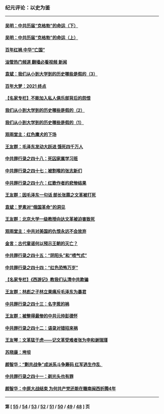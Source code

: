 ### 纪元评论：以史为鉴
---
#### [吴明：中共历届“克格勃”的命运（下）](../../pages/nsc1028/n13200899.md?09010330) 
#### [吴明：中共历届“克格勃”的命运（上）](../../pages/nsc1028/n13198300.md?09010330) 
#### [百年红祸 中华“亡国”](../../pages/nsc1028/n13192762.md?09010330) 
#### [油管热门频道 翻墙必看视频 新闻](ok?09010330)
#### [袁斌：我们从小到大学到的历史哪些是假的（3）](../../pages/nsc1028/n13193945.md?09010330) 
#### [百年大梦：2021 终点](../../pages/nsc1028/n13190519.md?09010330) 
#### [【名家专栏】不能加入私人俱乐部背后的怨恨](../../pages/nsc1028/n13186855.md?09010330) 
#### [我们从小到大学到的历史哪些是假的（2）](../../pages/nsc1028/n13186560.md?09010330) 
#### [我们从小到大学到的历史哪些是假的（1）](../../pages/nsc1028/n13181650.md?09010330) 
#### [观雨堂主：红色鹰犬的下场](../../pages/nsc1028/n13180822.md?09010330) 
#### [王友群：毛泽东发动大跃进 饿死四千万人](../../pages/nsc1028/n13177158.md?09010330) 
#### [中共罪行录之四十八：死囚家属学习班](../../pages/nsc1028/n13177975.md?09010330) 
#### [中共罪行录之四十七：被割喉的张志新们](../../pages/nsc1028/n13175568.md?09010330) 
#### [中共罪行录之四十六：红歌作者的悲惨结果](../../pages/nsc1028/n13172779.md?09010330) 
#### [王友群：因毛泽东一句话 部长张霖之文革被打死](../../pages/nsc1028/n13161711.md?09010330) 
#### [袁斌：罗素对“俄国革命”的洞见](../../pages/nsc1028/n13159737.md?09010330) 
#### [王友群：北京大学一级教授向达文革被迫害致死](../../pages/nsc1028/n13150966.md?09010330) 
#### [观雨堂主：中共对美国的仇恨永远不会放弃](../../pages/nsc1028/n13149032.md?09010330) 
#### [金言：古代童谣何以预示王朝的灭亡？](../../pages/nsc1028/n13148878.md?09010330) 
#### [中共罪行录之四十五：“阴阳头”和“喷气式”](../../pages/nsc1028/n13132408.md?09010330) 
#### [中共罪行录之四十四：“红色恐怖万岁”](../../pages/nsc1028/n13130302.md?09010330) 
#### [【名家专栏】《西游记》教我们认清中共欺骗](../../pages/nsc1028/n13129563.md?09010330) 
#### [王友群：林彪之子林立果痛斥毛泽东为暴君](../../pages/nsc1028/n13128622.md?09010330) 
#### [中共罪行录之四十三：名字惹的祸](../../pages/nsc1028/n13115989.md?09010330) 
#### [王友群：被整得最惨的中共元帅彭德怀](../../pages/nsc1028/n13112821.md?09010330) 
#### [中共罪行录之四十二：语录对错招来祸](../../pages/nsc1028/n13113015.md?09010330) 
#### [王友琴：文革猛于虎——记文革受难者张为申和谢瑞瑾](../../pages/nsc1028/n13111808.md?09010330) 
#### [苏晓康：垮坝](../../pages/nsc1028/n13109759.md?09010330) 
#### [颜智华：“剿共战争”成派系斗争筹码 红军逃生作乱  ](../../pages/nsc1028/n13109642.md?09010330) 
#### [中共罪行录之四十一：剃光头也有罪](../../pages/nsc1028/n13107819.md?09010330) 
#### [颜智华：中原大战结束 为何共产党还能在赣南闽西折腾4年](../../pages/nsc1028/n13103846.md?09010330) 

---
#### 第 [ [55](./55.md?09010330) / [54](./54.md?09010330) / [53](./53.md?09010330) / [52](./52.md?09010330) / [51](./51.md?09010330) / [50](./50.md?09010330) / [49](./49.md?09010330) / [48](./48.md?09010330) ] 页
